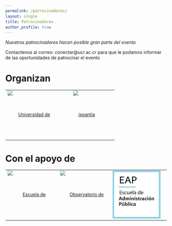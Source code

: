```yaml
---
permalink: /patrocinadores/
layout: single
title: Patrocinadores
author_profile: true
---
```


*Nuestros patrocinadores hacen posible gran parte del evento*

<p>Contactenos al correo: conectar@ucr.ac.cr para que le podamos informar de las oportunidades de patrocinar el evento</p>

<!-- <table>
  <tr> <td> </td> <td>  </td>  <td>  </td> </tr>
  <tr> <td> </td> <td>  </td>  <td>  </td> </tr>
</table> -->
  
# Organizan   

<table>
  <tr> <td>     <a href="https://www.ucr.ac.cr" style="display: block;width: 150px;height: 150px;text-align: center;vertical-align: middle;line-height: 150px" itemprop="url" target="_blank">
      <img src="https://www.conectar2019.org/img/ucr.jpeg" alt="Universidad de Costa Rica" style="max-width: 100%;position: relative;top: -1px;" itemprop="image">
    </a> </td> <td> <a href="https://www.ixpantia.com" style="display: block;width: 150px;height: 150px;text-align: center;vertical-align: middle;line-height: 150px"  itemprop="url" target="_blank">
      <img src="https://www.conectar2019.org/img/ixpantia.png" alt="ixpantia" style="max-width: 100%;position: relative;top: -1px;" itemprop="image"> </a> </td> <td>  </td> </tr>
</table>

# Con el apoyo de 

<table>
  <tr> <td> <a href="http://estadistica.ucr.ac.cr/index.php/es/" style="display: block;width: 150px;height: 150px;text-align: center;vertical-align: middle;line-height: 150px" itemprop="url" target="_blank">
      <img src="https://www.conectar2019.org/img/EES-escuela-estadistica-horizontal.png" alt="Escuela de Estadística" style="max-width: 100%;position: relative;top: -1px;"  itemprop="image"> </a> </td> 
       <td> <a href="http://www.odd.ucr.ac.cr" style="display: block;width: 150px;height: 150px;text-align: center;vertical-align: middle;line-height: 150px" itemprop="url" target="_blank">
      <img src="https://www.conectar2019.org/img/logo_odd.png" alt="Observatorio de Desarrollo" style="max-width: 100%;position: relative;top: -1px;"  itemprop="image"> </a> </td> 
       <td> <a href="http://www.eap.ucr.ac.cr/" style="display: block;width: 150px;height: 150px;text-align: center;vertical-align: middle;line-height: 150px" itemprop="url" target="_blank">
      <img src="/assets/images/APublica.jpeg" alt="Escuela de Administración Pública" style="max-width: 100%;position: relative;top: -1px;"  itemprop="image"> </a>  </td> 
       <td> <a href="https://cicap.ucr.ac.cr/web/" style="display: block;width: 150px;height: 150px;text-align: center;vertical-align: middle;line-height: 150px" itemprop="url" target="_blank">
      <img src="/assets/images/CICAP.png" alt="CICAP" style="max-width: 100%;position: relative;top: -1px;"  itemprop="image"> </a>  </td> </tr>
</table>

  
